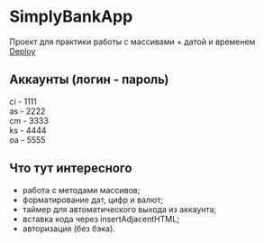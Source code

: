 # SimplyBankApp
Проект для практики работы с массивами + датой и временем   
[Deploy](https://vishnevetskayasasha.github.io/SimplyBankApp/Simply%20Bank/)

## Аккаунты (логин - пароль)
ci - 1111   
as - 2222   
cm - 3333   
ks - 4444   
oa - 5555

## Что тут интересного 
* работа с методами массивов;
* форматирование дат, цифр и валют;
* таймер для автоматического выхода из аккаунта;
* вставка кода через insertAdjacentHTML;
* авторизация (без бэка).
